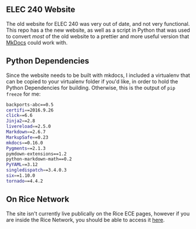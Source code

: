 ## ELEC 240 Website

The old website for ELEC 240 was very out of date, and not very functional.  This repo has a the new website, as well as a script in Python that was used to convert *most* of the old website to a prettier and more useful version that [MkDocs](http://www.mkdocs.org/) could work with.

## Python Dependencies

Since the website needs to be built with mkdocs, I included a virtualenv that can be copied to your virtualenv folder if you'd like, in order to hold the Python Dependencies for building.  Otherwise, this is the output of ```pip freeze``` for me:  
```bash
backports-abc==0.5
certifi==2016.9.26
click==6.6
Jinja2==2.8
livereload==2.5.0
Markdown==2.6.7
MarkupSafe==0.23
mkdocs==0.16.0
Pygments==2.1.3
pymdown-extensions==1.2
python-markdown-math==0.2
PyYAML==3.12
singledispatch==3.4.0.3
six==1.10.0
tornado==4.4.2
```

## On Rice Network

The site isn't currently live publically on the Rice ECE pages, however if you are inside the Rice Network, you should be able to access it [here](http://10.100.26.7:8000).
